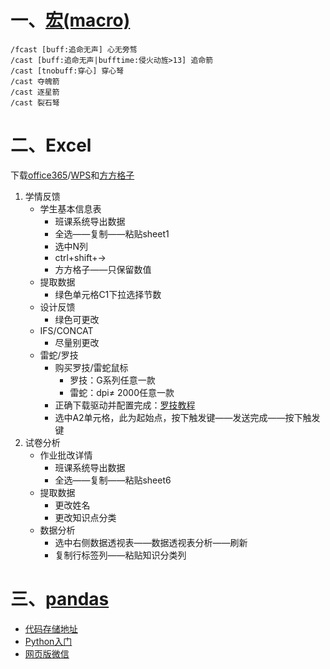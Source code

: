 #   一、[宏(macro)](https://baike.baidu.com/item/%E5%AE%8F/2648286)
```
/fcast [buff:追命无声] 心无旁骛
/cast [buff:追命无声|bufftime:侵火动旌>13] 追命箭
/cast [tnobuff:穿心] 穿心弩
/cast 夺魄箭
/cast 逐星箭
/cast 裂石弩
```
#   二、Excel
下载[office365](http://8000.oa.com/#/SoftProduct/1280/52)/[WPS](https://www.wps.cn/)和[方方格子](http://www.ffcell.com/index.aspx)
1.  学情反馈    
    *   学生基本信息表
        *   班课系统导出数据
        *   全选——复制——粘贴sheet1
        *   选中N列
        *   ctrl+shift+→
        *   方方格子——只保留数值
    *   提取数据
        *   绿色单元格C1下拉选择节数
    *   设计反馈
        *   绿色可更改
    *   IFS/CONCAT
        *   尽量别更改
    *   雷蛇/罗技
        *   购买罗技/雷蛇鼠标
            *   罗技：G系列任意一款
            *   雷蛇：dpi$\neq$ 2000任意一款
        *   正确下载驱动并配置完成：[罗技教程](https://drive.weixin.qq.com/s?k=APAARwc7AAgwn0Clf4、)
        *   选中A2单元格，此为起始点，按下触发键——发送完成——按下触发键
2.  试卷分析
    *   作业批改详情
        *   班课系统导出数据
        *   全选——复制——粘贴sheet6
    *   提取数据
        *   更改姓名
        *   更改知识点分类
    *   数据分析
        *   选中右侧数据透视表——数据透视表分析——刷新
        *   复制行标签列——粘贴知识分类列
#   三、[pandas](https://www.pypandas.cn/)
*   [代码存储地址](https://github.com/Campanulata/Tencent)  
*   [Python入门](https://tianchi.aliyun.com/course/index?spm=5176.12474271.0.0.a1844391xW8gRm)
*   [网页版微信](https://wx.qq.com/)